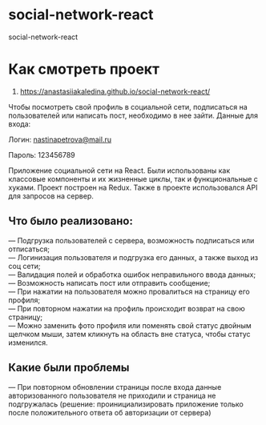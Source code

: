 # social-network-react
social-network-react

# Как смотреть проект

1. https://anastasiiakaledina.github.io/social-network-react/

Чтобы посмотреть свой профиль в социальной сети, подписаться на пользователей или написать пост, необходимо в нее зайти. Данные для входа:

Логин: nastinapetrova@mail.ru 

Пароль: 123456789

Приложение социальной сети на React. Были использованы как классовые компоненты и их жизненные циклы, так и функциональные с хуками. Проект построен на Redux. Также в проекте использовался API для запросов на сервер.

## Что было реализовано:
— Подгрузка пользователей с сервера, возможность подписаться или отписаться;  
— Логинизация пользователя и подгрузка его данных, а также выход из соц сети;   
— Валидация полей и обработка ошибок неправильного ввода данных;  
— Возможность написать пост или отправить сообщение;  
— При нажатии на пользователя можно провалиться на страницу его профиля;  
— При повторном нажатии на профиль происходит возврат на свою страницу;  
— Можно заменить фото профиля или поменять свой статус двойным щелчком мыши, затем кликнуть на область вне статуса, чтобы статус изменился.  

## Какие были проблемы

— При повторном обновлении страницы после входа данные авторизованного пользователя не приходили и страница не подгружалась (решение: проинициализировать приложение только после положительного ответа об авторизации от сервера)
